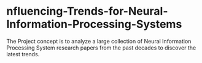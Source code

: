 # nfluencing-Trends-for-Neural-Information-Processing-Systems
The Project concept is to analyze a large collection of Neural Information Processing System research papers from the past decades to discover the latest trends.
